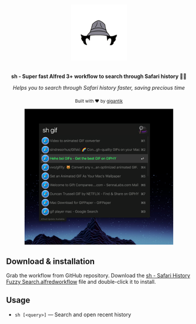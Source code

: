 <div align="center">
  <a href="https://github.com/gigantik/sh"><img src="images/5c82294572f5d9028c17ed78.png" width="30%"></a>
  <br>
  <br>
  <p>
    <b>sh - Super fast Alfred 3+ workflow to search through Safari history 🕵️‍♀️</b>
  </p>
  <p>
      <i>Helps you to search through Safari history faster, saving precious time</i>
  </p>
  <p>

  </p>
  <p>
    <sub>Built with ❤︎ by
      <a href="https://github.com/gigantik">gigantik</a>
    </sub>
  </p>
</div>


<p align="center">
    <img src="images/prv.png" width="80%" height="80%">
</p>


Download & installation
-----------------------

Grab the workflow from GitHub repository. Download the <a href="sh - Safari History Fuzzy Search.alfredworkflow">sh - Safari History Fuzzy Search.alfredworkflow</a> file and double-click it to install.

Usage
-----

- `sh [<query>]` — Search and open recent history
